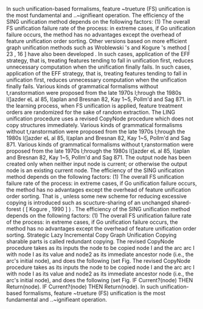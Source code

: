 In such unification-based formalisms, feature ~trueture (FS) unification is the most fundamental and ..~ignifieant operation.
The efficiency of the SING unification method depends on the following factors: (1) The overall FS unification failure rate of the process: in extreme cases, if Go unification failure occurs, the method has no advantages except the overhead of feature unification order sorting.
Other versions based on more efficient graph unification methods such as Wroblewski 's and Kogure 's method [ 23 , 16 ] have also been developed . 
In such cases, application of the EFF strategy, that is, treating features tending to fall in unification first, reduces unnecessary computation when the unification finally fails.
In such cases, application of the EFF strategy, that is, treating features tending to fall in unification first, reduces unnecessary computation when the unification finally fails.
Various kinds of grammatical formalisms without t,ranstormation were proposed from the late 1970s I;hrough the 1980s l(]azder eL al 85, l(aplan and Bresnan 82, Kay 1~5, Pollm'd and Sag 871.
in the learning process, when FS unification is applied, feature treatment orders are randomized for the sake of random extraction.
The LING unification procedure uses a revised CopyNode procedure which does not copy structures immediately.
Various kinds of grammatical formalisms without t,ranstormation were proposed from the late 1970s I;hrough the 1980s l(]azder eL al 85, l(aplan and Bresnan 82, Kay 1~5, Pollm'd and Sag 871.
Various kinds of grammatical formalisms without t,ranstormation were proposed from the late 1970s I;hrough the 1980s l(]azder eL al 85, l(aplan and Bresnan 82, Kay 1~5, Pollm'd and Sag 871.
The output node has been created only when neither input node is current; or otherwise the output node is an existing current node.
The efficiency of the SING unification method depends on the following factors: (1) The overall FS unification failure rate of the process: in extreme cases, if Go unification failure occurs, the method has no advantages except the overhead of feature unification order sorting.
That is , unless some new scheme for reducing excessive copying is introduced such as scucture-sharing of an unchanged shared-forest ( [ Kogure , 1990 ] ) . 
The efficiency of the SING unification method depends on the following factors: (1) The overall FS unification failure rate of the process: in extreme cases, if Go unification failure occurs, the method has no advantages except the overhead of feature unification order sorting.
Strategic Lazy Incremental Copy Graph Unification
Copying sharable parts is called redundant copying.
The revised CopyNode procedure takes as its inputs the node to be copied node I and the arc arc I with node I as its value and node2 as its immediate ancestor node (i.e., the arc's initial node), and does the following (set Fig.
The revised CopyNode procedure takes as its inputs the node to be copied node I and the arc arc I with node I as its value and node2 as its immediate ancestor node (i.e., the arc's initial node), and does the following (set Fig.
IF Current?(node) THEN Return(node).
IF Current?(node) THEN Return(node).
In such unification-based formalisms, feature ~trueture (FS) unification is the most fundamental and ..~ignifieant operation.